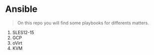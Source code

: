 # Ansible

> On this repo you will find some playbooks for differents matters.

1. SLES12-15
2. GCP
3. oVirt
4. KVM